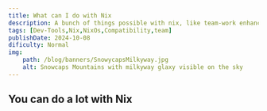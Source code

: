 ```yaml
---
title: What can I do with Nix
description: A bunch of things possible with nix, like team-work enhancements, compatibility solutions, lightweight docker alternative e.t.c
tags: [Dev-Tools,Nix,NixOs,Compatibility,team]
publishDate: 2024-10-08
dificulty: Normal
img:
    path: /blog/banners/SnowycapsMilkyway.jpg
    alt: Snowcaps Mountains with milkyway glaxy visible on the sky
---
```


## You can do a lot with Nix
